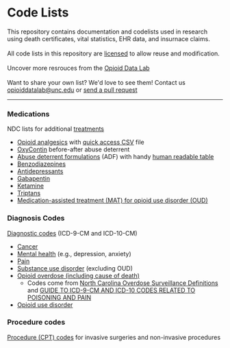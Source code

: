 # Code Lists

This repository contains documentation and codelists used in research using death certificates, vital statistics, EHR data, and insurnace claims.
<br><br>
All code lists in this repository are [licensed](blob/main/LICENSE) to allow reuse and modification.
<br><br>
Uncover more resrouces from the [Opioid Data Lab](https://www.opioiddata.org)
<br><br>
Want to share your own list? We'd love to see them! Contact us opioiddatalab@unc.edu or [send a pull request](https://github.com/opioiddatalab/Codelists/pulls)
<br>

---

### Medications
NDC lists for additional [treatments](docs/treatments)
* [Opioid analgesics](docs/opioids/all_opioids) with [quick access CSV](docs/opioids/all_opioids/opioid_NDCs.csv) file
* [OxyContin](opioids/ADFs/OxyContin/) before-after abuse deterrent
* [Abuse deterrent formulations](docs/opioids/ADFs) (ADF) with handy [human readable table](docs/opioids/ADFs/index.md)
* [Benzodiazepines](docs/treatments/benzodiazepines)
* [Antidepressants](docs/treatments/antidepressants)
* [Gabapentin](docs/treatments/gabapentin)
* [Ketamine](docs/treatments/ketamine)
* [Triptans](docs/treatments/triptans)
* [Medication-assisted treatment (MAT) for opioid use disorder (OUD)](docs/treatments/MAT_for_OUD)


### Diagnosis Codes

[Diagnostic codes](docs/diagnosis_codes) (ICD-9-CM and ICD-10-CM)

* [Cancer](docs/diagnosis_codes/cancer)
* [Mental health](docs/diagnosis_codes/mental_health) (e.g., depression, anxiety)
* [Pain](docs/diagnosis_codes/pain) 
* [Substance use disorder](docs/diagnosis_codes/MAT_for_OUD) (excluding OUD)
* [Opioid overdose (including cause of death)](docs/diagnosis_codes/opioid_overdose)
  * Codes come from [North Carolina Overdose Surveillance Definitions](https://www.injuryfreenc.ncdhhs.gov/DataSurveillance/poisoning/SummaryTableforPoisoningDefinitions-13Nov18-FINAL.pdf) and [GUIDE TO ICD-9-CM AND ICD-10 CODES RELATED TO POISONING AND PAIN](https://www.cdc.gov/drugoverdose/pdf/pdo_guide_to_icd-9-cm_and_icd-10_codes-a.pdf)
* [Opioid use disorder](docs/diagnosis_codes/opioid_use_disorder)


### Procedure codes

[Procedure (CPT) codes](docs/procedure_codes) for invasive surgeries and non-invasive procedures

 
 
